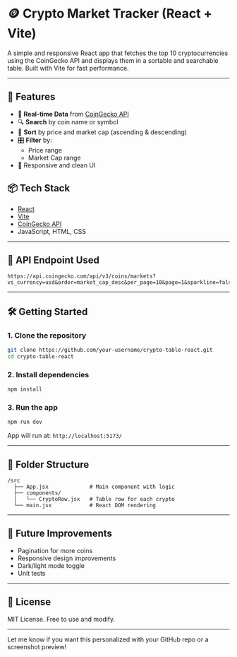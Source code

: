 
# 🪙 Crypto Market Tracker (React + Vite)

A simple and responsive React app that fetches the top 10 cryptocurrencies using the CoinGecko API and displays them in a sortable and searchable table. Built with Vite for fast performance.

---

## 🚀 Features

- 🔁 **Real-time Data** from [CoinGecko API](https://www.coingecko.com/en/api)
- 🔍 **Search** by coin name or symbol
- 🔽 **Sort** by price and market cap (ascending & descending)
- 🎛️ **Filter** by:
  - Price range
  - Market Cap range
- 📱 Responsive and clean UI


## 📦 Tech Stack

- [React](https://reactjs.org/)
- [Vite](https://vitejs.dev/)
- [CoinGecko API](https://api.coingecko.com)
- JavaScript, HTML, CSS

---

## 🔗 API Endpoint Used

```plaintext
https://api.coingecko.com/api/v3/coins/markets?vs_currency=usd&order=market_cap_desc&per_page=10&page=1&sparkline=false
````

---

## 🛠️ Getting Started

### 1. Clone the repository

```bash
git clone https://github.com/your-username/crypto-table-react.git
cd crypto-table-react
```

### 2. Install dependencies

```bash
npm install
```

### 3. Run the app

```bash
npm run dev
```

App will run at: `http://localhost:5173/`

---

## 📂 Folder Structure

```
/src
  ├── App.jsx             # Main component with logic
  ├── components/
  │   └── CryptoRow.jsx   # Table row for each crypto
  └── main.jsx            # React DOM rendering
```

---

## 🧩 Future Improvements

* Pagination for more coins
* Responsive design improvements
* Dark/light mode toggle
* Unit tests

---

## 📄 License

MIT License. Free to use and modify.

---

Let me know if you want this personalized with your GitHub repo or a screenshot preview!
```
